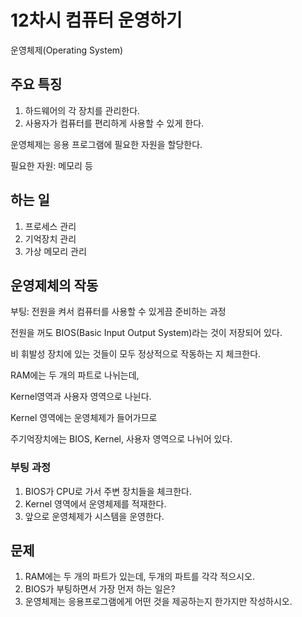 # 12차시 컴퓨터 운영하기

운영체제(Operating System)

## 주요 특징

1. 하드웨어의 각 장치를 관리한다.
2. 사용자가 컴퓨터를 편리하게 사용할 수 있게 한다.

운영체제는 응용 프로그램에 필요한 자원을 할당한다.

필요한 자원: 메모리 등

## 하는 일

1. 프로세스 관리
2. 기억장치 관리
3. 가상 메모리 관리

## 운영제체의 작동

부팅: 전원을 켜서 컴퓨터를 사용할 수 있게끔 준비하는 과정

전원을 꺼도 BIOS(Basic Input Output System)라는 것이 저장되어 있다.

비 휘발성 장치에 있는 것들이 모두 정상적으로 작동하는 지 체크한다.

RAM에는 두 개의 파트로 나뉘는데,

Kernel영역과 사용자 영역으로 나뉜다.

Kernel 영역에는 운영체제가 들어가므로

주기억장치에는 BIOS, Kernel, 사용자 영역으로 나뉘어 있다.

### 부팅 과정

1. BIOS가 CPU로 가서 주변 장치들을 체크한다.
2. Kernel 영역에서 운영체제를 적재한다.
3. 앞으로 운영체제가 시스템을 운영한다.

## 문제

1. RAM에는 두 개의 파트가 있는데, 두개의 파트를 각각 적으시오.
2. BIOS가 부팅하면서 가장 먼저 하는 일은?
3. 운영체제는 응용프로그램에게 어떤 것을 제공하는지 한가지만 작성하시오.
